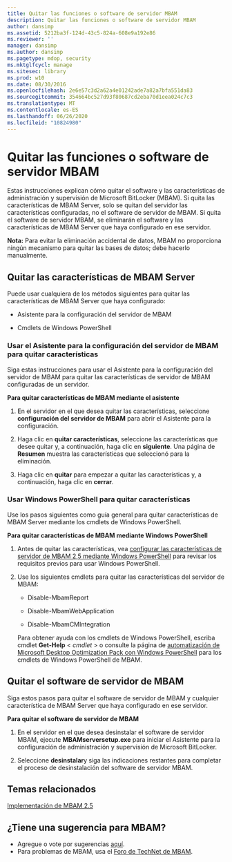 ```yaml
---
title: Quitar las funciones o software de servidor MBAM
description: Quitar las funciones o software de servidor MBAM
author: dansimp
ms.assetid: 5212ba3f-124d-43c5-824a-608e9a192e86
ms.reviewer: ''
manager: dansimp
ms.author: dansimp
ms.pagetype: mdop, security
ms.mktglfcycl: manage
ms.sitesec: library
ms.prod: w10
ms.date: 08/30/2016
ms.openlocfilehash: 2e6e57c3d2a62a4e01242ade7a82a7bfa551da83
ms.sourcegitcommit: 354664bc527d93f80687cd2eba70d1eea024c7c3
ms.translationtype: MT
ms.contentlocale: es-ES
ms.lasthandoff: 06/26/2020
ms.locfileid: "10824980"
---
```

# Quitar las funciones o software de servidor MBAM


Estas instrucciones explican cómo quitar el software y las características de administración y supervisión de Microsoft BitLocker (MBAM). Si quita las características de MBAM Server, solo se quitan del servidor las características configuradas, no el software de servidor de MBAM. Si quita el software de servidor MBAM, se eliminarán el software y las características de MBAM Server que haya configurado en ese servidor.

**Nota:**  Para evitar la eliminación accidental de datos, MBAM no proporciona ningún mecanismo para quitar las bases de datos; debe hacerlo manualmente.

 

## <a href="" id="bkmk-removeserverfeatures"></a>Quitar las características de MBAM Server


Puede usar cualquiera de los métodos siguientes para quitar las características de MBAM Server que haya configurado:

-   Asistente para la configuración del servidor de MBAM

-   Cmdlets de Windows PowerShell

### Usar el Asistente para la configuración del servidor de MBAM para quitar características

Siga estas instrucciones para usar el Asistente para la configuración del servidor de MBAM para quitar las características de servidor de MBAM configuradas de un servidor.

**Para quitar características de MBAM mediante el asistente**

1.  En el servidor en el que desea quitar las características, seleccione **configuración del servidor de MBAM** para abrir el Asistente para la configuración.

2.  Haga clic en **quitar características**, seleccione las características que desee quitar y, a continuación, haga clic en **siguiente**. Una página de **Resumen** muestra las características que seleccionó para la eliminación.

3.  Haga clic en **quitar** para empezar a quitar las características y, a continuación, haga clic en **cerrar**.

### Usar Windows PowerShell para quitar características

Use los pasos siguientes como guía general para quitar características de MBAM Server mediante los cmdlets de Windows PowerShell.

**Para quitar características de MBAM mediante Windows PowerShell**

1.  Antes de quitar las características, vea [configurar las características de servidor de MBAM 2,5 mediante Windows PowerShell](configuring-mbam-25-server-features-by-using-windows-powershell.md) para revisar los requisitos previos para usar Windows PowerShell.

2.  Use los siguientes cmdlets para quitar las características del servidor de MBAM:

    -   Disable-MbamReport

    -   Disable-MbamWebApplication

    -   Disable-MbamCMIntegration

    Para obtener ayuda con los cmdlets de Windows PowerShell, escriba cmdlet **Get-Help** &lt; *cmdlet* &gt; o consulte la página de [automatización de Microsoft Desktop Optimization Pack con Windows PowerShell](https://go.microsoft.com/fwlink/?LinkId=393498) para los cmdlets de Windows PowerShell de MBAM.

## Quitar el software de servidor de MBAM


Siga estos pasos para quitar el software de servidor de MBAM y cualquier característica de MBAM Server que haya configurado en ese servidor.

**Para quitar el software de servidor de MBAM**

1.  En el servidor en el que desea desinstalar el software de servidor MBAM, ejecute **MBAMserversetup.exe** para iniciar el Asistente para la configuración de administración y supervisión de Microsoft BitLocker.

2.  Seleccione **desinstalar**y siga las indicaciones restantes para completar el proceso de desinstalación del software de servidor MBAM.



## Temas relacionados


[Implementación de MBAM 2.5](deploying-mbam-25.md)

 

 

## ¿Tiene una sugerencia para MBAM?
- Agregue o vote por sugerencias [aquí](http://mbam.uservoice.com/forums/268571-microsoft-bitlocker-administration-and-monitoring). 
- Para problemas de MBAM, usa el [Foro de TechNet de MBAM](https://social.technet.microsoft.com/Forums/home?forum=mdopmbam).



